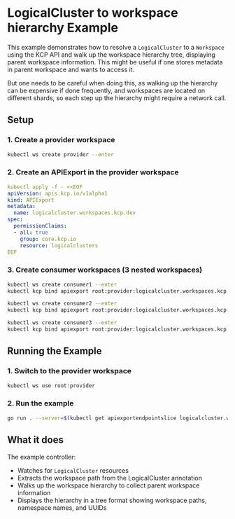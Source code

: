 # LogicalCluster to workspace hierarchy Example

This example demonstrates how to resolve a `LogicalCluster` to a `Workspace` using the KCP API and
walk up the workspace hierarchy tree, displaying parent workspace information. This might be useful
if one stores metadata in parent workspace and wants to access it.

But one needs to be careful when doing this, as walking up the hierarchy can be expensive if done
frequently, and workspaces are located on different shards, so each step up the hierarchy might
require a network call.

## Setup

### 1. Create a provider workspace

```bash
kubectl ws create provider --enter
```

### 2. Create an APIExport in the provider workspace

```yaml
kubectl apply -f - <<EOF
apiVersion: apis.kcp.io/v1alpha1
kind: APIExport
metadata:
  name: logicalcluster.workspaces.kcp.dev
spec:
  permissionClaims:
  - all: true
    group: core.kcp.io
    resource: logicalclusters
EOF
```

### 3. Create consumer workspaces (3 nested workspaces)

```bash
kubectl ws create consumer1 --enter
kubectl kcp bind apiexport root:provider:logicalcluster.workspaces.kcp.dev --name logicalcluster --accept-permission-claim logicalclusters.core.kcp.io

kubectl ws create consumer2 --enter
kubectl kcp bind apiexport root:provider:logicalcluster.workspaces.kcp.dev --name logicalcluster --accept-permission-claim logicalclusters.core.kcp.io

kubectl ws create consumer3 --enter
kubectl kcp bind apiexport root:provider:logicalcluster.workspaces.kcp.dev --name logicalcluster --accept-permission-claim logicalclusters.core.kcp.io
```

## Running the Example

### 1. Switch to the provider workspace

```bash
kubectl ws use root:provider
```

### 2. Run the example

```bash
go run . --server=$(kubectl get apiexportendpointslice logicalcluster.workspaces.kcp.dev -o jsonpath="{.status.endpoints[0].url}")
```

## What it does

The example controller:
- Watches for `LogicalCluster` resources
- Extracts the workspace path from the LogicalCluster annotation
- Walks up the workspace hierarchy to collect parent workspace information
- Displays the hierarchy in a tree format showing workspace paths, namespace names, and UUIDs
